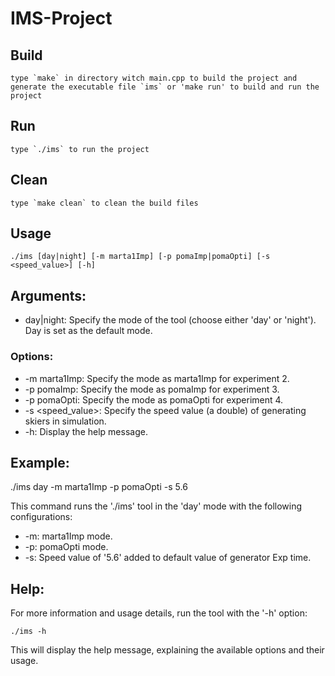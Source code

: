 # IMS-Project

## Build

    type `make` in directory witch main.cpp to build the project and generate the executable file `ims` or 'make run' to build and run the project

## Run

    type `./ims` to run the project

## Clean

    type `make clean` to clean the build files

## Usage

    ./ims [day|night] [-m marta1Imp] [-p pomaImp|pomaOpti] [-s <speed_value>] [-h]

## Arguments:

- day|night: Specify the mode of the tool (choose either 'day' or 'night'). Day is set as the default mode.

### Options:

- -m marta1Imp: Specify the mode as marta1Imp for experiment 2.
- -p pomaImp: Specify the mode as pomaImp for experiment 3.
- -p pomaOpti: Specify the mode as pomaOpti for experiment 4.
- -s <speed_value>: Specify the speed value (a double) of generating skiers in simulation.
- -h: Display the help message.

## Example:

./ims day -m marta1Imp -p pomaOpti -s 5.6

This command runs the './ims' tool in the 'day' mode with the following configurations:

- -m: marta1Imp mode.
- -p: pomaOpti mode.
- -s: Speed value of '5.6' added to default value of generator Exp time.

## Help:

For more information and usage details, run the tool with the '-h' option:

    ./ims -h

This will display the help message, explaining the available options and their usage.
